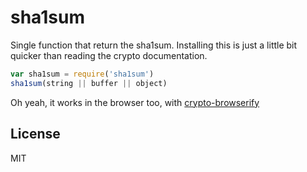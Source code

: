 # sha1sum

Single function that return the sha1sum.
Installing this is just a little bit quicker than reading the crypto documentation.

``` js
var sha1sum = require('sha1sum')
sha1sum(string || buffer || object)
```

Oh yeah, it works in the browser too, with 
[crypto-browserify](https://npmjs.org/package/crypto-browserify)

## License

MIT
